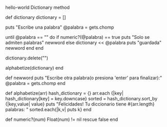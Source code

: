 hello-world
Dictionary method

def dictionary dictionary = []

puts "Escribe una palabra" @palabra = gets.chomp

until @palabra == "" do
  if numeric?(@palabra) == true
    puts "Solo se admiten palabras"
    newword
  else
    dictionary << @palabra
    puts "guardada"
    newword
  end
end

dictionary.delete("")

alphabetize(dictionary)
end

def newword puts "Escribe otra palabra(o presiona 'enter' para finalizar):" @palabra = gets.chomp end

def alphabetize(arr) hash_dictionary = {} arr.each {|key| hash_dictionary[key] = key.downcase} sorted = hash_dictionary.sort_by {|key,value| value} puts "Felicidades! Tu diccionario tiene #{arr.length} palabras: " sorted.each{|k,v| puts k} end

def numeric?(num) Float(num) != nil rescue false end
